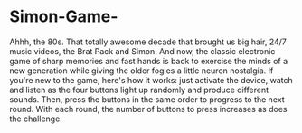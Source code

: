 # Simon-Game-

Ahhh, the 80s. That totally awesome decade that brought us big hair, 24/7 music videos, the Brat Pack and Simon. And now, the classic electronic game of sharp memories and fast hands is back to exercise the minds of a new generation while giving the older fogies a little neuron nostalgia. If you're new to the game, here's how it works: just activate the device, watch and listen as the four buttons light up randomly and produce different sounds. Then, press the buttons in the same order to progress to the next round. With each round, the number of buttons to press increases as does the challenge.
